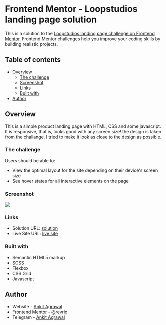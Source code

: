 # Frontend Mentor - Loopstudios landing page solution

This is a solution to the [Loopstudios landing page challenge on Frontend Mentor](https://www.frontendmentor.io/challenges/loopstudios-landing-page-N88J5Onjw). Frontend Mentor challenges help you improve your coding skills by building realistic projects. 

## Table of contents

- [Overview](#overview)
  - [The challenge](#the-challenge)
  - [Screenshot](#screenshot)
  - [Links](#links)
  - [Built with](#built-with)
- [Author](#author)

## Overview

This is a simple product landing page with HTML, CSS and some javascript. It is responsive, that is, looks good with any screen size! 
the design is taken from the challange. I tried to make it look as close to the design as possible.

### The challenge

Users should be able to:

- View the optimal layout for the site depending on their device's screen size
- See hover states for all interactive elements on the page

### Screenshot

![](design/desktop-design.jpg)


### Links

- Solution URL: [solution](https://www.frontendmentor.io/solutions/landing-page-using-scss-4Wk_ZtmZA)
- Live Site URL: [live site](https://revrio.github.io/loopstudios-landing-page/)

### Built with

- Semantic HTML5 markup
- SCSS
- Flexbox
- CSS Grid
- Javascript

## Author

- Website - [Ankit Agrawal](https://revrio.github.io/Portfolio/)
- Frontend Mentor - [@revrio](https://www.frontendmentor.io/profile/revrio)
- Telegram - [Ankit Agrawal](https://t.me/Im_AnkitAgrawal)
